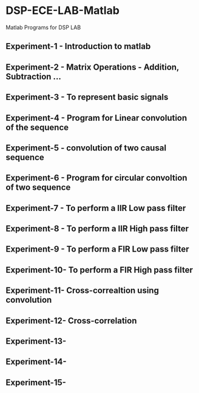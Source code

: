 # DSP-ECE-LAB-Matlab
Matlab Programs for DSP LAB
## Experiment-1 - Introduction to matlab 
## Experiment-2 - Matrix Operations - Addition, Subtraction ...
## Experiment-3 - To represent basic signals
## Experiment-4 - Program for Linear convolution of the sequence
## Experiment-5 - convolution of two causal sequence
## Experiment-6 - Program for circular convoltion of two sequence
## Experiment-7 - To perform a IIR Low pass filter 
## Experiment-8 - To perform a IIR High pass filter
## Experiment-9 - To perform a FIR Low pass filter
## Experiment-10- To perform a FIR High pass filter
## Experiment-11- Cross-correaltion using convolution
## Experiment-12- Cross-correlation
## Experiment-13- 
## Experiment-14- 
## Experiment-15- 
